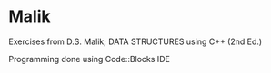 # Malik

Exercises from D.S. Malik; DATA STRUCTURES using C++ (2nd Ed.)

Programming done using Code::Blocks IDE
